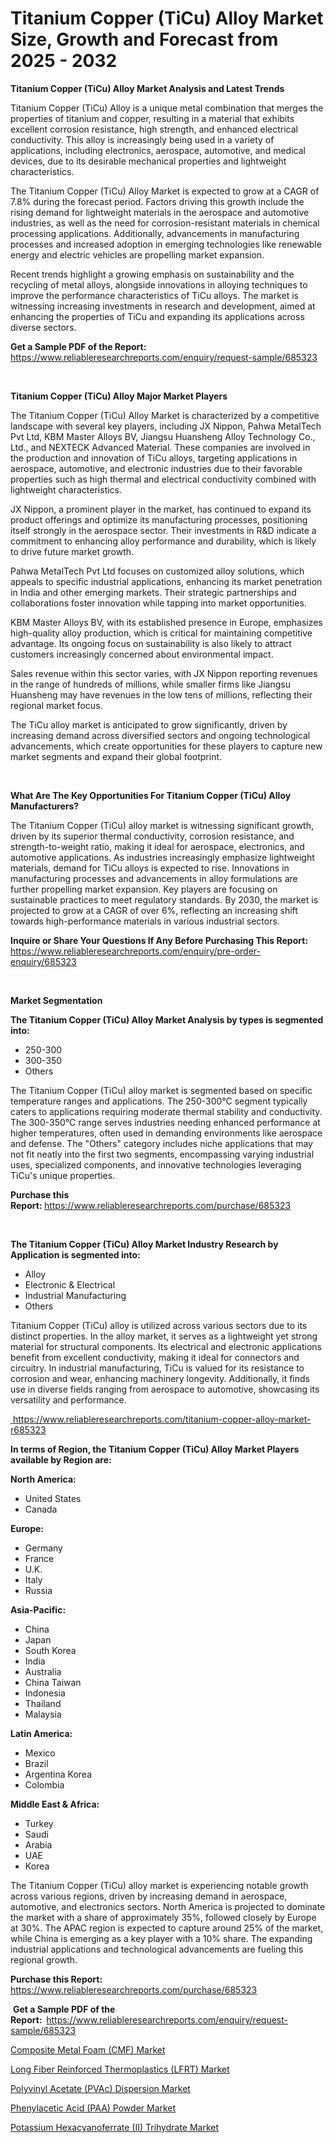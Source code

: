 <p><h1>Titanium Copper (TiCu) Alloy Market Size, Growth and Forecast from 2025 - 2032</h1></p><p><strong>Titanium Copper (TiCu) Alloy Market Analysis and Latest Trends</strong></p>
<p><p>Titanium Copper (TiCu) Alloy is a unique metal combination that merges the properties of titanium and copper, resulting in a material that exhibits excellent corrosion resistance, high strength, and enhanced electrical conductivity. This alloy is increasingly being used in a variety of applications, including electronics, aerospace, automotive, and medical devices, due to its desirable mechanical properties and lightweight characteristics.</p><p>The Titanium Copper (TiCu) Alloy Market is expected to grow at a CAGR of 7.8% during the forecast period. Factors driving this growth include the rising demand for lightweight materials in the aerospace and automotive industries, as well as the need for corrosion-resistant materials in chemical processing applications. Additionally, advancements in manufacturing processes and increased adoption in emerging technologies like renewable energy and electric vehicles are propelling market expansion. </p><p>Recent trends highlight a growing emphasis on sustainability and the recycling of metal alloys, alongside innovations in alloying techniques to improve the performance characteristics of TiCu alloys. The market is witnessing increasing investments in research and development, aimed at enhancing the properties of TiCu and expanding its applications across diverse sectors.</p></p>
<p><strong>Get a Sample PDF of the Report:&nbsp;</strong> <a href="https://www.reliableresearchreports.com/enquiry/request-sample/685323?utm_campaign=34&utm_medium=2&utm_source=Github&utm_content=ia&utm_term=03022025&utm_id=titanium-copper-ticu-alloy">https://www.reliableresearchreports.com/enquiry/request-sample/685323</a></p>
<p>&nbsp;</p>
<p><strong>Titanium Copper (TiCu) Alloy Major Market Players</strong></p>
<p><p>The Titanium Copper (TiCu) Alloy Market is characterized by a competitive landscape with several key players, including JX Nippon, Pahwa MetalTech Pvt Ltd, KBM Master Alloys BV, Jiangsu Huansheng Alloy Technology Co., Ltd., and NEXTECK Advanced Material. These companies are involved in the production and innovation of TiCu alloys, targeting applications in aerospace, automotive, and electronic industries due to their favorable properties such as high thermal and electrical conductivity combined with lightweight characteristics.</p><p>JX Nippon, a prominent player in the market, has continued to expand its product offerings and optimize its manufacturing processes, positioning itself strongly in the aerospace sector. Their investments in R&D indicate a commitment to enhancing alloy performance and durability, which is likely to drive future market growth.</p><p>Pahwa MetalTech Pvt Ltd focuses on customized alloy solutions, which appeals to specific industrial applications, enhancing its market penetration in India and other emerging markets. Their strategic partnerships and collaborations foster innovation while tapping into market opportunities.</p><p>KBM Master Alloys BV, with its established presence in Europe, emphasizes high-quality alloy production, which is critical for maintaining competitive advantage. Its ongoing focus on sustainability is also likely to attract customers increasingly concerned about environmental impact.</p><p>Sales revenue within this sector varies, with JX Nippon reporting revenues in the range of hundreds of millions, while smaller firms like Jiangsu Huansheng may have revenues in the low tens of millions, reflecting their regional market focus.</p><p>The TiCu alloy market is anticipated to grow significantly, driven by increasing demand across diversified sectors and ongoing technological advancements, which create opportunities for these players to capture new market segments and expand their global footprint.</p></p>
<p>&nbsp;</p>
<p><strong>What Are The Key Opportunities For Titanium Copper (TiCu) Alloy Manufacturers?</strong></p>
<p><p>The Titanium Copper (TiCu) alloy market is witnessing significant growth, driven by its superior thermal conductivity, corrosion resistance, and strength-to-weight ratio, making it ideal for aerospace, electronics, and automotive applications. As industries increasingly emphasize lightweight materials, demand for TiCu alloys is expected to rise. Innovations in manufacturing processes and advancements in alloy formulations are further propelling market expansion. Key players are focusing on sustainable practices to meet regulatory standards. By 2030, the market is projected to grow at a CAGR of over 6%, reflecting an increasing shift towards high-performance materials in various industrial sectors.</p></p>
<p><strong>Inquire or Share Your Questions If Any Before Purchasing This Report:</strong> <a href="https://www.reliableresearchreports.com/enquiry/pre-order-enquiry/685323?utm_campaign=34&utm_medium=2&utm_source=Github&utm_content=ia&utm_term=03022025&utm_id=titanium-copper-ticu-alloy">https://www.reliableresearchreports.com/enquiry/pre-order-enquiry/685323</a></p>
<p>&nbsp;</p>
<p><strong>Market Segmentation</strong></p>
<p><strong>The Titanium Copper (TiCu) Alloy Market Analysis by types is segmented into:</strong></p>
<p><ul><li>250-300</li><li>300-350</li><li>Others</li></ul></p>
<p><p>The Titanium Copper (TiCu) alloy market is segmented based on specific temperature ranges and applications. The 250-300°C segment typically caters to applications requiring moderate thermal stability and conductivity. The 300-350°C range serves industries needing enhanced performance at higher temperatures, often used in demanding environments like aerospace and defense. The "Others" category includes niche applications that may not fit neatly into the first two segments, encompassing varying industrial uses, specialized components, and innovative technologies leveraging TiCu's unique properties.</p></p>
<p><strong>Purchase this Report:&nbsp;</strong><a href="https://www.reliableresearchreports.com/purchase/685323?utm_campaign=34&utm_medium=2&utm_source=Github&utm_content=ia&utm_term=03022025&utm_id=titanium-copper-ticu-alloy">https://www.reliableresearchreports.com/purchase/685323</a></p>
<p>&nbsp;</p>
<p><strong>The Titanium Copper (TiCu) Alloy Market Industry Research by Application is segmented into:</strong></p>
<p><ul><li>Alloy</li><li>Electronic & Electrical</li><li>Industrial Manufacturing</li><li>Others</li></ul></p>
<p><p>Titanium Copper (TiCu) alloy is utilized across various sectors due to its distinct properties. In the alloy market, it serves as a lightweight yet strong material for structural components. Its electrical and electronic applications benefit from excellent conductivity, making it ideal for connectors and circuitry. In industrial manufacturing, TiCu is valued for its resistance to corrosion and wear, enhancing machinery longevity. Additionally, it finds use in diverse fields ranging from aerospace to automotive, showcasing its versatility and performance.</p></p>
<p><a href="https://www.reliableresearchreports.com/titanium-copper-alloy-market-r685323?utm_campaign=34&utm_medium=2&utm_source=Github&utm_content=ia&utm_term=03022025&utm_id=titanium-copper-ticu-alloy">&nbsp;https://www.reliableresearchreports.com/titanium-copper-alloy-market-r685323</a></p>
<p><strong>In terms of Region, the Titanium Copper (TiCu) Alloy Market Players available by Region are:</strong></p>
<p>
    <p> <strong> North America: </strong>
        <ul>
            <li>United States</li>
            <li>Canada</li>
        </ul>
        </p> 
    <p> <strong> Europe: </strong>
        <ul>
            <li>Germany</li>
            <li>France</li>
            <li>U.K.</li>
            <li>Italy</li>
            <li>Russia</li>
        </ul>
        </p> 
    <p> <strong> Asia-Pacific: </strong>
        <ul>
            <li>China</li>
            <li>Japan</li>
            <li>South Korea</li>
            <li>India</li>
            <li>Australia</li>
            <li>China Taiwan</li>
            <li>Indonesia</li>
            <li>Thailand</li>
            <li>Malaysia</li>
        </ul>
        </p> 
    <p> <strong> Latin America: </strong>
        <ul>
            <li>Mexico</li>
            <li>Brazil</li>
            <li>Argentina Korea</li>
            <li>Colombia</li>
        </ul>
        </p> 
    <p> <strong> Middle East & Africa: </strong>
        <ul>
            <li>Turkey</li>
            <li>Saudi</li>
            <li>Arabia</li>
            <li>UAE</li>
            <li>Korea</li>
        </ul>
    </p>
    </p>
<p><p>The Titanium Copper (TiCu) alloy market is experiencing notable growth across various regions, driven by increasing demand in aerospace, automotive, and electronics sectors. North America is projected to dominate the market with a share of approximately 35%, followed closely by Europe at 30%. The APAC region is expected to capture around 25% of the market, while China is emerging as a key player with a 10% share. The expanding industrial applications and technological advancements are fueling this regional growth.</p></p>
<p><strong>Purchase this Report: </strong><a href="https://www.reliableresearchreports.com/purchase/685323?utm_campaign=34&utm_medium=2&utm_source=Github&utm_content=ia&utm_term=03022025&utm_id=titanium-copper-ticu-alloy">https://www.reliableresearchreports.com/purchase/685323</a></p>
<p>&nbsp;<strong>Get a Sample PDF of the Report:&nbsp;&nbsp;</strong><a href="https://www.reliableresearchreports.com/enquiry/request-sample/685323?utm_campaign=34&utm_medium=2&utm_source=Github&utm_content=ia&utm_term=03022025&utm_id=titanium-copper-ticu-alloy">https://www.reliableresearchreports.com/enquiry/request-sample/685323</a></p>
<p><strong></strong></p>
<p><p><a href="https://github.com/xanaanenkaly/Market-Research-Report-List-1/blob/main/composite-metal-foam-cmf-market.md?utm_campaign=34&utm_medium=2&utm_source=Github&utm_content=ia&utm_term=03022025&utm_id=titanium-copper-ticu-alloy">Composite Metal Foam (CMF) Market</a></p><p><a href="https://github.com/phumlaaijem/Market-Research-Report-List-1/blob/main/long-fiber-reinforced-thermoplastics-lfrt-market.md?utm_campaign=34&utm_medium=2&utm_source=Github&utm_content=ia&utm_term=03022025&utm_id=titanium-copper-ticu-alloy">Long Fiber Reinforced Thermoplastics (LFRT) Market</a></p><p><a href="https://github.com/AlisaRowe24/Market-Research-Report-List-1/blob/main/polyvinyl-acetate-pvac-dispersion-market.md?utm_campaign=34&utm_medium=2&utm_source=Github&utm_content=ia&utm_term=03022025&utm_id=titanium-copper-ticu-alloy">Polyvinyl Acetate (PVAc) Dispersion Market</a></p><p><a href="https://github.com/arvelm4nthig/Market-Research-Report-List-1/blob/main/phenylacetic-acid-paa-powder-market.md?utm_campaign=34&utm_medium=2&utm_source=Github&utm_content=ia&utm_term=03022025&utm_id=titanium-copper-ticu-alloy">Phenylacetic Acid (PAA) Powder Market</a></p><p><a href="https://github.com/jaquelynhasenaue8/Market-Research-Report-List-1/blob/main/potassium-hexacyanoferrate-ii-trihydrate-market.md?utm_campaign=34&utm_medium=2&utm_source=Github&utm_content=ia&utm_term=03022025&utm_id=titanium-copper-ticu-alloy">Potassium Hexacyanoferrate (II) Trihydrate Market</a></p></p>
